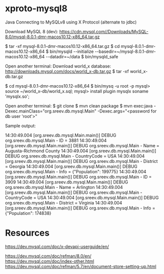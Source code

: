 # xproto-mysql8
Java Connecting to MySQLv8 using X Protocol (alternate to jdbc)

Download MySQL 8 (dev):
https://cdn.mysql.com//Downloads/MySQL-8.0/mysql-8.0.1-dmr-macos10.12-x86_64.tar.gz

$ tar -xf mysql-8.0.1-dmr-macos10.12-x86_64.tar.gz
$ cd mysql-8.0.1-dmr-macos10.12-x86_64
$ bin/mysqld --initialize --basedir=~/mysql-8.0.1-dmr-macos10.12-x86_64 --datadir=~/data
$ bin/mysqld_safe

Open another terminal:
Download world_x database:
http://downloads.mysql.com/docs/world_x-db.tar.gz
$ tar -xf world_x-db.tar.gz

$ cd mysql-8.0.1-dmr-macos10.12-x86_64
$ bin/mysq -u root -p
mysql> source ~/world_x-db/world_x.sql;
mysql> install plugin mysqlx soname 'mysqlx.so';


Open another terminal:
$ git clone <this repo>
$ mvn clean package
$ mvn exec:java -Dexec.mainClass="org.sreev.db.mysql.Main" -Dexec.args="<password for db user 'root'>"

Sample output:

14:30:49.004 [org.sreev.db.mysql.Main.main()] DEBUG org.sreev.db.mysql.Main - ID = 3881
14:30:49.004 [org.sreev.db.mysql.Main.main()] DEBUG org.sreev.db.mysql.Main - Name = Augusta-Richmond County
14:30:49.004 [org.sreev.db.mysql.Main.main()] DEBUG org.sreev.db.mysql.Main - CountryCode = USA
14:30:49.004 [org.sreev.db.mysql.Main.main()] DEBUG org.sreev.db.mysql.Main - District = Georgia
14:30:49.004 [org.sreev.db.mysql.Main.main()] DEBUG org.sreev.db.mysql.Main - Info = {"Population": 199775}
14:30:49.004 [org.sreev.db.mysql.Main.main()] DEBUG org.sreev.db.mysql.Main - ID = 3909
14:30:49.004 [org.sreev.db.mysql.Main.main()] DEBUG org.sreev.db.mysql.Main - Name = Arlington
14:30:49.004 [org.sreev.db.mysql.Main.main()] DEBUG org.sreev.db.mysql.Main - CountryCode = USA
14:30:49.004 [org.sreev.db.mysql.Main.main()] DEBUG org.sreev.db.mysql.Main - District = Virginia
14:30:49.004 [org.sreev.db.mysql.Main.main()] DEBUG org.sreev.db.mysql.Main - Info = {"Population": 174838}


# Resources
https://dev.mysql.com/doc/x-devapi-userguide/en/

https://dev.mysql.com/doc/refman/8.0/en/
https://dev.mysql.com/doc/index-other.html
https://dev.mysql.com/doc/refman/5.7/en/document-store-setting-up.html
